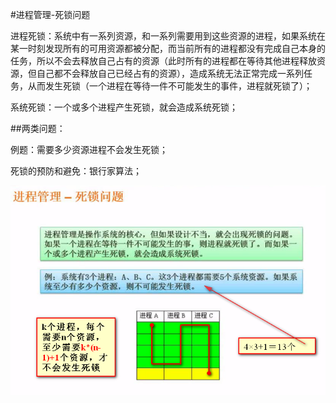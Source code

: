 #进程管理-死锁问题

进程死锁：系统中有一系列资源，和一系列需要用到这些资源的进程，如果系统在某一时刻发现所有的可用资源都被分配，而当前所有的进程都没有完成自己本身的任务，所以不会去释放自己占有的资源（此时所有的进程都在等待其他进程释放资源，但自己都不会释放自己已经占有的资源），造成系统无法正常完成一系列任务，从而发生死锁（一个进程在等待一件不可能发生的事件，进程就死锁了）；

系统死锁：一个或多个进程产生死锁，就会造成系统死锁；

##两类问题：

例题：需要多少资源进程不会发生死锁；

死锁的预防和避免：银行家算法；

![](/imgs/1.3.7-1死锁问题.png)